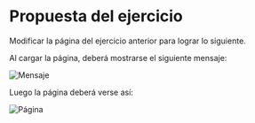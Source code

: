 # Propuesta del ejercicio

Modificar la página del ejercicio anterior para lograr lo siguiente.

Al cargar la página, deberá mostrarse el siguiente mensaje:

![Mensaje](https://cdn.discordapp.com/attachments/789169114686029906/992281022613954631/alert.png)

Luego la página deberá verse así:

![Página](https://cdn.discordapp.com/attachments/789169114686029906/992281181611630652/page2.png)
